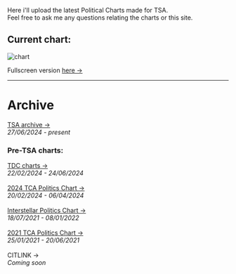 <link rel="stylesheet" href="assets/css/style.css">
<!-- STYLES ABOVE - DO NOT REMOVE -->


Here i'll upload the latest Political Charts made for TSA.\
Feel free to ask me any questions relating the charts or this site.

## Current chart:
<img src="https://miiiiiilaaaan.github.io/PoliticalChart/chart.png" alt="chart">

Fullscreen version [here →](https://miiiiiilaaaan.github.io/PoliticalChart/chart.png)

---

# Archive 

[TSA archive →](ArchivePage.md)\
    *27/06/2024 - present*


### Pre-TSA charts:
[TDC charts →](TDCCharts.md)\
    *22/02/2024 - 24/06/2024*\
\
[2024 TCA Politics Chart →](TCAWhaleCharts.md)\
    *20/02/2024 - 06/04/2024*\
\
[Interstellar Politics Chart →](InterstellarCharts.md)\
    *18/07/2021 - 08/01/2022*\
\
[2021 TCA Politics Chart →](TCACharts.md)\
    *25/01/2021 - 20/06/2021*\
\
CITLINK →\
*Coming soon*





<!-- STYLES - DO NOT REMOVE -->
<link rel="stylesheet" href="assets/css/style.css">